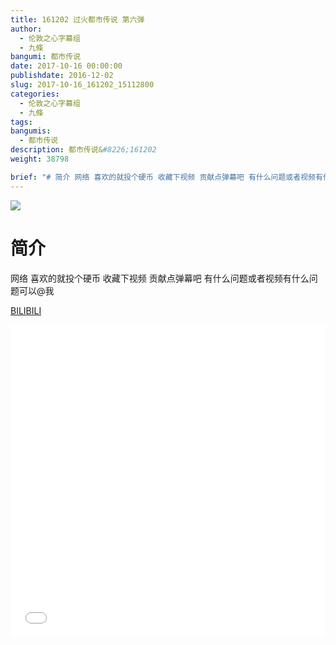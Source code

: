 ```yaml
---
title: 161202 过火都市传说 第六弹
author: 
  - 伦敦之心字幕组
  - 九條
bangumi: 都市传说
date: 2017-10-16 00:00:00
publishdate: 2016-12-02
slug: 2017-10-16_161202_15112800
categories: 
  - 伦敦之心字幕组
  - 九條
tags: 
bangumis: 
  - 都市传说
description: 都市传说&#8226;161202
weight: 38798

brief: "# 简介 网络 喜欢的就投个硬币 收藏下视频 贡献点弹幕吧 有什么问题或者视频有什么问题可以@我"
---
```


![](https://i.imgur.com/yWrAeom.jpg)

# 简介  
网络
喜欢的就投个硬币 收藏下视频 贡献点弹幕吧 有什么问题或者视频有什么问题可以@我

  [BILIBILI](https://www.bilibili.com/video/av15112800/)


<div class="vcontainer">  <iframe class='video' src="//www.bilibili.com/blackboard/player.html?aid=15112800" width="100%" height="500" frameborder="0" allowfullscreen="allowfullscreen"></iframe></div>
